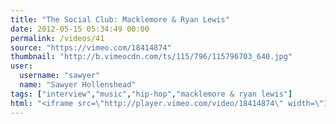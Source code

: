 ```yaml
---
title: "The Social Club: Macklemore & Ryan Lewis"
date: 2012-05-15 05:34:49 00:00
permalink: /videos/41
source: "https://vimeo.com/18414874"
thumbnail: "http://b.vimeocdn.com/ts/115/796/115796703_640.jpg"
user:
  username: "sawyer"
  name: "Sawyer Hollenshead"
tags: ["interview","music","hip-hop","macklemore & ryan lewis"]
html: "<iframe src=\"http://player.vimeo.com/video/18414874\" width=\"1280\" height=\"720\" frameborder=\"0\" webkitAllowFullScreen mozallowfullscreen allowFullScreen></iframe>"
---
```


